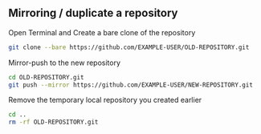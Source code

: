## Mirroring / duplicate a repository

Open Terminal and Create a bare clone of the repository

```sh
git clone --bare https://github.com/EXAMPLE-USER/OLD-REPOSITORY.git
```

Mirror-push to the new repository

```sh
cd OLD-REPOSITORY.git
git push --mirror https://github.com/EXAMPLE-USER/NEW-REPOSITORY.git
```

Remove the temporary local repository you created earlier

```sh
cd ..
rm -rf OLD-REPOSITORY.git
```

